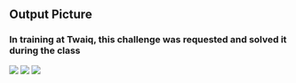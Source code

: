 
## Output Picture 
### In training at Twaiq, this challenge was requested and solved it during the class
 
<img src = "https://h.top4top.io/p_19491irg61.png" >

<img src = "https://b.top4top.io/p_19496eows1.png" >

<img src = "https://f.top4top.io/p_19496fvq91.png" >


